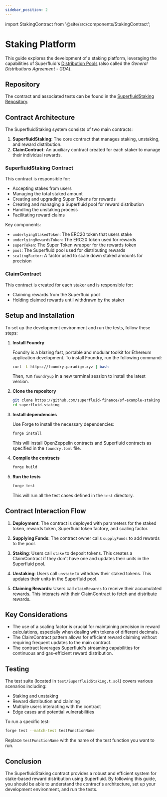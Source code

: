 ```yaml
---
sidebar_position: 2
---
```


import StakingContract from '@site/src/components/StakingContract';

# Staking Platform

This guide explores the development of a staking platform, leveraging the capabilities of Superfluid's [Distribution Pools](/docs/protocol/distributions/guides/pools.mdx) (also called the *General Distributions Agreement - GDA*).


<StakingContract/>


## Repository

The contract and associated tests can be found in the [SuperfluidStaking Repository](https://github.com/superfluid-finance/sf-example-staking).

## Contract Architecture

The SuperfluidStaking system consists of two main contracts:

1. **SuperfluidStaking**: The core contract that manages staking, unstaking, and reward distribution.
2. **ClaimContract**: An auxiliary contract created for each staker to manage their individual rewards.

### SuperfluidStaking Contract

This contract is responsible for:

- Accepting stakes from users
- Managing the total staked amount
- Creating and upgrading Super Tokens for rewards
- Creating and managing a Superfluid pool for reward distribution
- Handling the unstaking process
- Facilitating reward claims

Key components:

- `underlyingStakedToken`: The ERC20 token that users stake
- `underlyingRewardsToken`: The ERC20 token used for rewards
- `superToken`: The Super Token wrapper for the rewards token
- `pool`: The Superfluid pool used for distributing rewards
- `scalingFactor`: A factor used to scale down staked amounts for precision

### ClaimContract

This contract is created for each staker and is responsible for:

- Claiming rewards from the Superfluid pool
- Holding claimed rewards until withdrawn by the staker

## Setup and Installation

To set up the development environment and run the tests, follow these steps:

1. **Install Foundry**

   Foundry is a blazing fast, portable and modular toolkit for Ethereum application development. To install Foundry, run the following command:

   ```bash
   curl -L https://foundry.paradigm.xyz | bash
   ```

   Then, run `foundryup` in a new terminal session to install the latest version.

2. **Clone the repository**

   ```bash
   git clone https://github.com/superfluid-finance/sf-example-staking
   cd superfluid-staking
   ```

3. **Install dependencies**

   Use Forge to install the necessary dependencies:

   ```bash
   forge install
   ```

   This will install OpenZeppelin contracts and Superfluid contracts as specified in the `foundry.toml` file.

4. **Compile the contracts**

   ```bash
   forge build
   ```

5. **Run the tests**

   ```bash
   forge test
   ```

   This will run all the test cases defined in the `test` directory.

## Contract Interaction Flow

1. **Deployment**: The contract is deployed with parameters for the staked token, rewards token, Superfluid token factory, and scaling factor.

2. **Supplying Funds**: The contract owner calls `supplyFunds` to add rewards to the pool.

3. **Staking**: Users call `stake` to deposit tokens. This creates a ClaimContract if they don't have one and updates their units in the Superfluid pool.

4. **Unstaking**: Users call `unstake` to withdraw their staked tokens. This updates their units in the Superfluid pool.

5. **Claiming Rewards**: Users call `claimRewards` to receive their accumulated rewards. This interacts with their ClaimContract to fetch and distribute rewards.

## Key Considerations

- The use of a scaling factor is crucial for maintaining precision in reward calculations, especially when dealing with tokens of different decimals.
- The ClaimContract pattern allows for efficient reward claiming without requiring frequent updates to the main contract.
- The contract leverages Superfluid's streaming capabilities for continuous and gas-efficient reward distribution.

## Testing

The test suite (located in `test/SuperfluidStaking.t.sol`) covers various scenarios including:

- Staking and unstaking
- Reward distribution and claiming
- Multiple users interacting with the contract
- Edge cases and potential vulnerabilities

To run a specific test:

```bash
forge test --match-test testFunctionName
```

Replace `testFunctionName` with the name of the test function you want to run.

## Conclusion

The SuperfluidStaking contract provides a robust and efficient system for stake-based reward distribution using Superfluid.
By following this guide, you should be able to understand the contract's architecture, set up your development environment, and run the tests.